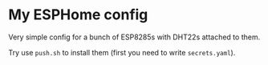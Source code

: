 # My ESPHome config

Very simple config for a bunch of ESP8285s with DHT22s attached to them.

Try use `push.sh` to install them (first you need to write `secrets.yaml`).